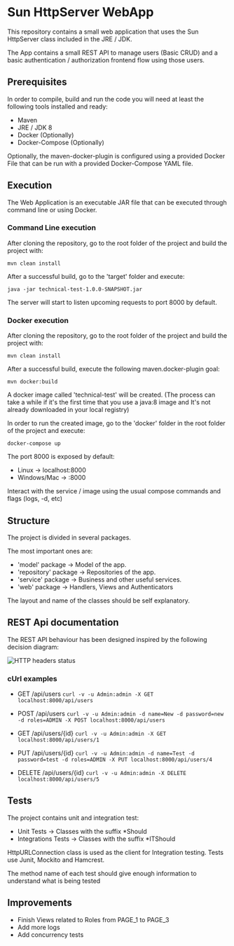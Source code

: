 # Sun HttpServer WebApp

This repository contains a small web application that uses the Sun 
HttpServer class included in the JRE / JDK.

The App contains a small REST API to manage users (Basic CRUD) and a 
basic authentication / authorization frontend flow using those users.

## Prerequisites

In order to compile, build and run the code you will need at least the 
following tools installed and ready:

* Maven
* JRE / JDK 8
* Docker (Optionally)
* Docker-Compose (Optionally)

Optionally, the maven-docker-plugin is configured using a provided 
Docker File that can be run with a provided Docker-Compose YAML file.

## Execution

The Web Application is an executable JAR file that can be executed 
through command line or using Docker.

### Command Line execution

After cloning the repository, go to the root folder of the project and 
build the project with:

`mvn clean install`

After a successful build, go to the 'target' folder and execute:

`java -jar technical-test-1.0.0-SNAPSHOT.jar`

The server will start to listen upcoming requests to port 8000 by default.

### Docker execution

After cloning the repository, go to the root folder of the project and 
build the project with:

`mvn clean install`

After a successful build, execute the following maven.docker-plugin goal:

`mvn docker:build`

A docker image called 'technical-test' will be created. (The process can
take a while if it's the first time that you use a java:8 image and It's
not already downloaded in your local registry)

In order to run the created image, go to the 'docker' folder in the root
folder of the project and execute:

`docker-compose up`

The port 8000 is exposed by default:
 * Linux -> localhost:8000 
 * Windows/Mac -> <your-default-docker-engine-machine-ip>:8000

Interact with the service / image using the usual compose commands and flags
(logs, -d, etc)

## Structure

The project is divided in several packages.

The most important ones are:
* 'model' package -> Model of the app.
* 'repository' package -> Repositories of the app.
* 'service' package -> Business and other useful services. 
* 'web' package -> Handlers, Views and Authenticators

The layout and name of the classes should be self explanatory.

## REST Api documentation

The REST API behaviour has been designed inspired by the following 
decision diagram:

![HTTP headers status](https://rawgithub.com/for-GET/http-decision-diagram/master/httpdd.png)

### cUrl examples

* GET /api/users
 `curl -v -u Admin:admin -X GET localhost:8000/api/users`
 
* POST /api/users
 `curl -v -u Admin:admin -d name=New -d password=new -d roles=ADMIN -X POST localhost:8000/api/users`
 
* GET /api/users/{id}
 `curl -v -u Admin:admin -X GET localhost:8000/api/users/1`
 
* PUT /api/users/{id}
 `curl -v -u Admin:admin -d name=Test -d password=test -d roles=ADMIN -X PUT localhost:8000/api/users/4`
 
* DELETE /api/users/{id}
 `curl -v -u Admin:admin -X DELETE localhost:8000/api/users/5`

## Tests

The project contains unit and integration test:
* Unit Tests -> Classes with the suffix *Should
* Integrations Tests -> Classes with the suffix *ITShould

HttpURLConnection class is used as the  client for Integration testing.
Tests use Junit, Mockito and Hamcrest.

The method name of each test should give enough information to understand 
what is being tested

## Improvements

* Finish Views related to Roles from PAGE_1 to PAGE_3
* Add more logs
* Add concurrency tests












